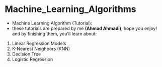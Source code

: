 # **Machine_Learning_Algorithms**
- Machine Learning Algorithm (Tutorial): 
- these tutorials are prepared by me **(Ahmad Ahmadi)**, hope you enjoy! and by finishing them, you'll learn about:
1) Linear Regression Models
2) K-Nearest Neighbors (KNN)
3) Decision Tree 
4) Logistic Regression
